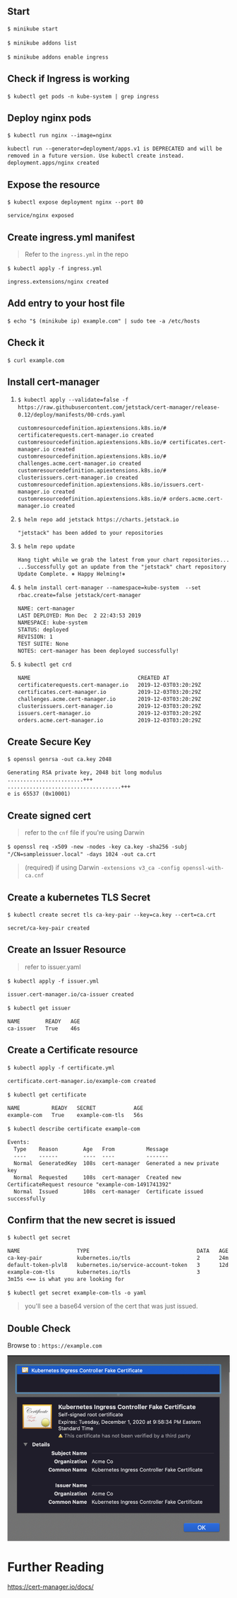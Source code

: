 ## Start
```
$ minikube start

$ minikube addons list

$ minikube addons enable ingress
```
## Check if Ingress is working
`$ kubectl get pods -n kube-system | grep ingress`

## Deploy nginx pods

`$ kubectl run nginx --image=nginx`
```
kubectl run --generator=deployment/apps.v1 is DEPRECATED and will be  removed in a future version. Use kubectl create instead.
deployment.apps/nginx created
```

## Expose the resource
`$ kubectl expose deployment nginx --port 80`
```
service/nginx exposed
```

## Create ingress.yml manifest
> Refer to the `ingress.yml` in the repo

`$ kubectl apply -f ingress.yml`
```
ingress.extensions/nginx created
```

## Add entry to your host file
`$ echo "$ (minikube ip) example.com" | sudo tee -a /etc/hosts`

## Check it
`$ curl example.com`

## Install cert-manager

1. `$ kubectl apply --validate=false -f https://raw.githubusercontent.com/jetstack/cert-manager/release-0.12/deploy/manifests/00-crds.yaml`
    ```
    customresourcedefinition.apiextensions.k8s.io/# certificaterequests.cert-manager.io created
    customresourcedefinition.apiextensions.k8s.io/# certificates.cert-manager.io created
    customresourcedefinition.apiextensions.k8s.io/# challenges.acme.cert-manager.io created
    customresourcedefinition.apiextensions.k8s.io/# clusterissuers.cert-manager.io created
    customresourcedefinition.apiextensions.k8s.io/issuers.cert-manager.io created
    customresourcedefinition.apiextensions.k8s.io/# orders.acme.cert-manager.io created
    ```
2. `$ helm repo add jetstack https://charts.jetstack.io`
    ```
    "jetstack" has been added to your repositories
    ```
3. `$ helm repo update`
    ```
    Hang tight while we grab the latest from your chart repositories...
    ...Successfully got an update from the "jetstack" chart repository
    Update Complete. ⎈ Happy Helming!⎈
    ```
4. `$ helm install cert-manager --namespace=kube-system  --set rbac.create=false jetstack/cert-manager`
    ```
    NAME: cert-manager
    LAST DEPLOYED: Mon Dec  2 22:43:53 2019
    NAMESPACE: kube-system
    STATUS: deployed
    REVISION: 1
    TEST SUITE: None
    NOTES: cert-manager has been deployed successfully!
    ```
5. `$ kubectl get crd`
    ```
    NAME                                  CREATED AT
    certificaterequests.cert-manager.io   2019-12-03T03:20:29Z
    certificates.cert-manager.io          2019-12-03T03:20:29Z
    challenges.acme.cert-manager.io       2019-12-03T03:20:29Z
    clusterissuers.cert-manager.io        2019-12-03T03:20:29Z
    issuers.cert-manager.io               2019-12-03T03:20:29Z
    orders.acme.cert-manager.io           2019-12-03T03:20:29Z
    ```

## Create Secure Key
`$ openssl genrsa -out ca.key 2048`
```
Generating RSA private key, 2048 bit long modulus
........................+++
....................................+++
e is 65537 (0x10001)
```

## Create signed cert
> refer to the `cnf` file if you're using Darwin

`$ openssl req -x509 -new -nodes -key ca.key -sha256 -subj "/CN=sampleissuer.local" -days 1024 -out ca.crt`

>  (required) if using Darwin `-extensions v3_ca -config openssl-with-ca.cnf`

## Create a kubernetes TLS Secret
`$ kubectl create secret tls ca-key-pair --key=ca.key --cert=ca.crt`
```
secret/ca-key-pair created
```

## Create an Issuer Resource
> refer to issuer.yaml

`$ kubectl apply -f issuer.yml`
```
issuer.cert-manager.io/ca-issuer created
```

`$ kubectl get issuer`
```
NAME        READY   AGE
ca-issuer   True    46s
```

## Create a Certificate resource
`$ kubectl apply -f certificate.yml`
```
certificate.cert-manager.io/example-com created
```

`$ kubectl get certificate`
```
NAME          READY   SECRET            AGE
example-com   True    example-com-tls   56s
```

`$ kubectl describe certificate example-com`

```
Events:
  Type    Reason        Age   From          Message
  ----    ------        ----  ----          -------
  Normal  GeneratedKey  108s  cert-manager  Generated a new private key
  Normal  Requested     108s  cert-manager  Created new CertificateRequest resource "example-com-1491741392"
  Normal  Issued        108s  cert-manager  Certificate issued successfully
```

## Confirm that the new secret is issued
`$ kubectl get secret`
```
NAME                  TYPE                                  DATA   AGE
ca-key-pair           kubernetes.io/tls                     2      24m
default-token-plvl8   kubernetes.io/service-account-token   3      12d
example-com-tls       kubernetes.io/tls                     3      3m15s <== is what you are looking for
```

`$ kubectl get secret example-com-tls -o yaml`
> you'll see a base64 version of the cert that was just issued.

## Double Check
Browse to : `https://example.com` 


![](fakecrt.png "There you go")

# Further Reading
https://cert-manager.io/docs/ 
